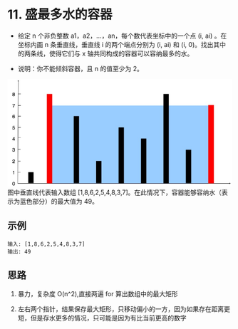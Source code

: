 # 11. 盛最多水的容器

- 给定 n 个非负整数 a1，a2，...，an，每个数代表坐标中的一个点 (i, ai) 。在坐标内画 n 条垂直线，垂直线 i 的两个端点分别为 (i, ai) 和 (i, 0)。找出其中的两条线，使得它们与 x 轴共同构成的容器可以容纳最多的水。

- 说明：你不能倾斜容器，且 n 的值至少为 2。

![q11](./q11.jpg)
图中垂直线代表输入数组 [1,8,6,2,5,4,8,3,7]。在此情况下，容器能够容纳水（表示为蓝色部分）的最大值为 49。

## 示例

```shell
输入: [1,8,6,2,5,4,8,3,7]
输出: 49
```

## 思路

1. 暴力，复杂度 O(n^2),直接两遍 for 算出数组中的最大矩形

2. 左右两个指针，结果保存最大矩形，只移动偏小的一方，因为如果存在距离更短，但是存水更多的情况，只可能是因为有比当前更高的数字
